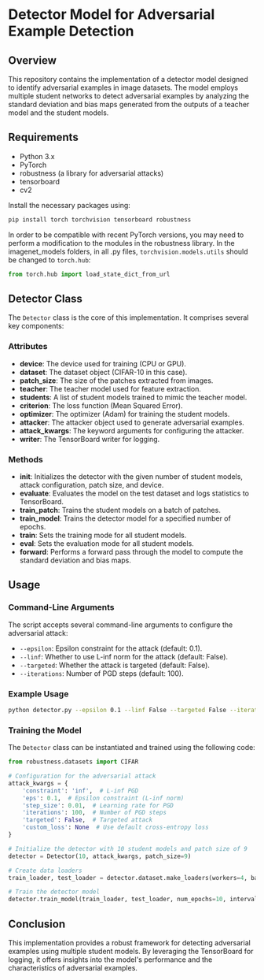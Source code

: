 # Detector Model for Adversarial Example Detection

## Overview

This repository contains the implementation of a detector model designed to identify adversarial examples in image datasets. The model employs multiple student networks to detect adversarial examples by analyzing the standard deviation and bias maps generated from the outputs of a teacher model and the student models.

## Requirements

- Python 3.x
- PyTorch
- robustness (a library for adversarial attacks)
- tensorboard
- cv2

Install the necessary packages using:
```bash
pip install torch torchvision tensorboard robustness
```

In order to be compatible with recent PyTorch versions, you may need to perform a modification to the modules in the robustness library. In the imagenet_models folders, in all .py files, `torchvision.models.utils` should be changed to `torch.hub`:

```python
from torch.hub import load_state_dict_from_url
```

## Detector Class

The `Detector` class is the core of this implementation. It comprises several key components:

### Attributes

- **device**: The device used for training (CPU or GPU).
- **dataset**: The dataset object (CIFAR-10 in this case).
- **patch_size**: The size of the patches extracted from images.
- **teacher**: The teacher model used for feature extraction.
- **students**: A list of student models trained to mimic the teacher model.
- **criterion**: The loss function (Mean Squared Error).
- **optimizer**: The optimizer (Adam) for training the student models.
- **attacker**: The attacker object used to generate adversarial examples.
- **attack_kwargs**: The keyword arguments for configuring the attacker.
- **writer**: The TensorBoard writer for logging.

### Methods

- **__init__**: Initializes the detector with the given number of student models, attack configuration, patch size, and device.
- **evaluate**: Evaluates the model on the test dataset and logs statistics to TensorBoard.
- **train_patch**: Trains the student models on a batch of patches.
- **train_model**: Trains the detector model for a specified number of epochs.
- **train**: Sets the training mode for all student models.
- **eval**: Sets the evaluation mode for all student models.
- **forward**: Performs a forward pass through the model to compute the standard deviation and bias maps.

## Usage

### Command-Line Arguments

The script accepts several command-line arguments to configure the adversarial attack:
- `--epsilon`: Epsilon constraint for the attack (default: 0.1).
- `--linf`: Whether to use L-inf norm for the attack (default: False).
- `--targeted`: Whether the attack is targeted (default: False).
- `--iterations`: Number of PGD steps (default: 100).

### Example Usage

```bash
python detector.py --epsilon 0.1 --linf False --targeted False --iterations 100
```

### Training the Model

The `Detector` class can be instantiated and trained using the following code:

```python
from robustness.datasets import CIFAR

# Configuration for the adversarial attack
attack_kwargs = {
    'constraint': 'inf',  # L-inf PGD 
    'eps': 0.1,  # Epsilon constraint (L-inf norm)
    'step_size': 0.01,  # Learning rate for PGD
    'iterations': 100,  # Number of PGD steps
    'targeted': False,  # Targeted attack
    'custom_loss': None  # Use default cross-entropy loss
}

# Initialize the detector with 10 student models and patch size of 9
detector = Detector(10, attack_kwargs, patch_size=9)

# Create data loaders
train_loader, test_loader = detector.dataset.make_loaders(workers=4, batch_size=1)

# Train the detector model
detector.train_model(train_loader, test_loader, num_epochs=10, interval=10000)
```

## Conclusion

This implementation provides a robust framework for detecting adversarial examples using multiple student models. By leveraging the TensorBoard for logging, it offers insights into the model's performance and the characteristics of adversarial examples.